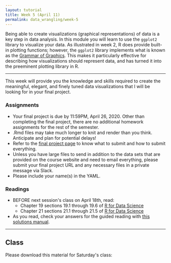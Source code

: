 ```yaml
---
layout: tutorial
title: Week 5 (April 11)
permalink: data_wrangling/week-5
---
```


Being able to create visualizations (graphical representations) of data is a key step in data analysis. In this module you will learn to use the `ggplot2` library to visualize your data. As illustrated in week 2, R does provide built-in plotting functions; however, the `ggplot2` library implements what is known as the [Grammar of Graphics](https://www.amazon.com/Grammar-Graphics-Statistics-Computing/dp/0387245448). This makes it particularly effective for describing how visualizations should represent data, and has turned it into the preeminent plotting library in R.

<hr>

This week will provide you the knowledge and skills required to create the meaningful, elegant, and finely tuned data visualizations that I will be looking for in your final project.

### Assignments

- Your final project is due by 11:59PM, April 26, 2020.  Other than completing the final project, there are no additional homework assignments for the rest of the semester.
- .Rmd files may take much longer to knit and render than you think.  Anticipate and plan for potential delays!
- Refer to the [final project page](final-project) to know what to submit and how to submit everything.
- Unless you have large files to send in addition to the data sets that are provided on the course website and need to email everything, please submit your final project URL and any necessary files in a private message via Slack.
- Please include your name(s) in the YAML.


### Readings

- BEFORE next session's class on April 18th, read:
    + Chapter 19 sections 19.1 through 19.6 of [R for Data Science](https://r4ds.had.co.nz/)
    + Chapter 21 sections 21.1 through 21.5 of [R for Data Science](https://r4ds.had.co.nz/)
- As you read, check your answers for the guided reading with [this solutions manual](https://jrnold.github.io/r4ds-exercise-solutions/).
   
<hr>   

## Class

Please download this material for Saturday's class: &nbsp; <a href="https://www.dropbox.com/sh/87jwfq4t9nu8521/AAAwVu119Nezis2Q09aCQThra?dl=1" style="color:black;"><i class="fa fa-cloud-download" style="font-size:1em"></i></a>
